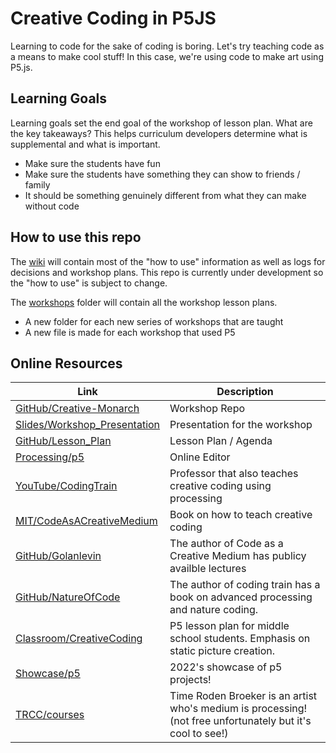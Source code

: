 # Creative Coding in P5JS

Learning to code for the sake of coding is boring. Let's try teaching code
as a means to make cool stuff! In this case, we're using code to make art using P5.js.

## Learning Goals

Learning goals set the end goal of the workshop of lesson plan. What are the key
takeaways? This helps curriculum developers determine what is supplemental and 
what is important.

- Make sure the students have fun
- Make sure the students have something they can show to friends / family
- It should be something genuinely different from what they can make without code

## How to use this repo

The [wiki](https://github.com/CS-foreach/Creative-Coding-P5/wiki) will contain most of the "how to use" information as well as logs for decisions and workshop plans. This repo is currently under development so the "how to use" is subject to change.

The [workshops]() folder will contain all the workshop lesson plans. 
- A new folder for each new series of workshops that are taught
- A new file is made for each workshop that used P5

## Online Resources

| Link | Description |
| --- | --- |
| [GitHub/Creative-Monarch](https://github.com/CS-foreach/24-Workshop-Creative-Monarch) | Workshop Repo |
| [Slides/Workshop_Presentation]() | Presentation for the workshop |
| [GitHub/Lesson_Plan](./workshop.md) | Lesson Plan / Agenda |
| [Processing/p5](https://editor.p5js.org/) | Online Editor |
| [YouTube/CodingTrain](https://thecodingtrain.com/tracks/code-programming-with-p5-js) | Professor that also teaches creative coding using processing |
| [MIT/CodeAsACreativeMedium](https://github.com/CodeAsCreativeMedium/exercises) | Book on how to teach creative coding |
| [GitHub/Golanlevin](https://github.com/golanlevin/lectures/) | The author of Code as a Creative Medium has publicy availble lectures |
| [GitHub/NatureOfCode](https://github.com/nature-of-code/noc-book-2023) | The author of coding train has a book on advanced processing and nature coding. |
| [Classroom/CreativeCoding](https://sites.google.com/smcoe.org/swpcs/home) | P5 lesson plan for middle school students. Emphasis on static picture creation. |
| [Showcase/p5](https://showcase.p5js.org/#/2022-All) | 2022's showcase of p5 projects! |
| [TRCC/courses](https://timrodenbroeker.de/courses/) | Time Roden Broeker is an artist who's medium is processing! (not free unfortunately but it's cool to see!) |